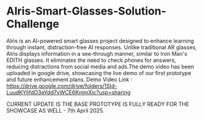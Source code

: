 # AIris-Smart-Glasses-Solution-Challenge
AIris is an AI-powered smart glasses project designed to enhance learning through instant, distraction-free AI responses. Unlike traditional AR glasses, AIris displays information in a see-through manner, similar to Iron Man's EDITH glasses. It eliminates the need to check phones for answers, reducing distractions from social media and ads.The demo video has been uploaded in google drive, showcasing the live demo of our first prototype and future enhancement plans. 
Demo Video Link : https://drive.google.com/drive/folders/1Sld-LuudKYljfdO3eYdd7vWCE6KmmXic?usp=sharing

CURRENT UPDATE IS THE BASE PROTOTYPE IS FULLY READY FOR THE SHOWCASE AS WELL - 7th April 2025.
